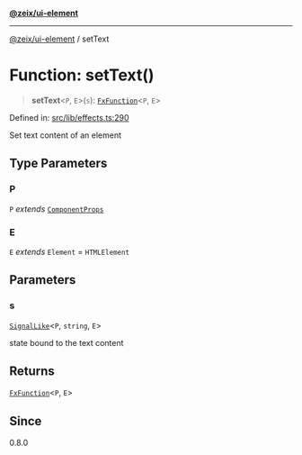 [**@zeix/ui-element**](../README.md)

***

[@zeix/ui-element](../globals.md) / setText

# Function: setText()

> **setText**\<`P`, `E`\>(`s`): [`FxFunction`](../type-aliases/FxFunction.md)\<`P`, `E`\>

Defined in: [src/lib/effects.ts:290](https://github.com/zeixcom/ui-element/blob/bd4ae3ed0a4d2790834ffe22cb9cd0696e3104c4/src/lib/effects.ts#L290)

Set text content of an element

## Type Parameters

### P

`P` *extends* [`ComponentProps`](../type-aliases/ComponentProps.md)

### E

`E` *extends* `Element` = `HTMLElement`

## Parameters

### s

[`SignalLike`](../type-aliases/SignalLike.md)\<`P`, `string`, `E`\>

state bound to the text content

## Returns

[`FxFunction`](../type-aliases/FxFunction.md)\<`P`, `E`\>

## Since

0.8.0

